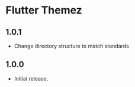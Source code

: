 # Flutter Themez

## 1.0.1

* Change directory structure to match standards

## 1.0.0

* Initial release.
